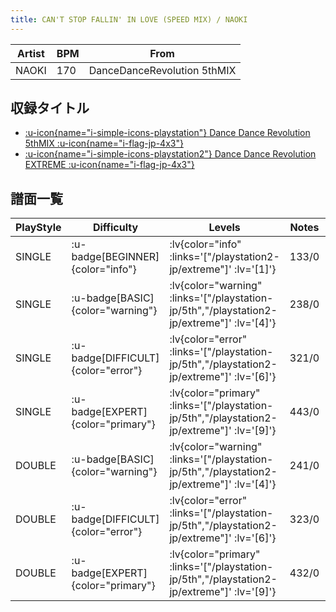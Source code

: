 ```yaml
---
title: CAN'T STOP FALLIN' IN LOVE (SPEED MIX) / NAOKI
---
```


|Artist|BPM|From|
|------|---|----|
|NAOKI|170|DanceDanceRevolution 5thMIX|

## 収録タイトル

- [ :u-icon{name="i-simple-icons-playstation"} Dance Dance Revolution 5thMIX :u-icon{name="i-flag-jp-4x3"} ](/playstation-jp/5th)
- [ :u-icon{name="i-simple-icons-playstation2"} Dance Dance Revolution EXTREME :u-icon{name="i-flag-jp-4x3"} ](/playstation2-jp/extreme)

## 譜面一覧

|PlayStyle|Difficulty|Levels|Notes|Movie|
|---------|----------|------|-----|-----|
|SINGLE| :u-badge[BEGINNER]{color="info"} | :lv{color="info" :links='["/playstation2-jp/extreme"]' :lv='[1]'} |133/0||
|SINGLE| :u-badge[BASIC]{color="warning"} | :lv{color="warning" :links='["/playstation-jp/5th","/playstation2-jp/extreme"]' :lv='[4]'} |238/0||
|SINGLE| :u-badge[DIFFICULT]{color="error"} | :lv{color="error" :links='["/playstation-jp/5th","/playstation2-jp/extreme"]' :lv='[6]'} |321/0||
|SINGLE| :u-badge[EXPERT]{color="primary"} | :lv{color="primary" :links='["/playstation-jp/5th","/playstation2-jp/extreme"]' :lv='[9]'} |443/0||
|DOUBLE| :u-badge[BASIC]{color="warning"} | :lv{color="warning" :links='["/playstation-jp/5th","/playstation2-jp/extreme"]' :lv='[4]'} |241/0||
|DOUBLE| :u-badge[DIFFICULT]{color="error"} | :lv{color="error" :links='["/playstation-jp/5th","/playstation2-jp/extreme"]' :lv='[6]'} |323/0||
|DOUBLE| :u-badge[EXPERT]{color="primary"} | :lv{color="primary" :links='["/playstation-jp/5th","/playstation2-jp/extreme"]' :lv='[9]'} |432/0||
